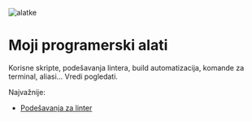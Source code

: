 ![alatke](https://upload.wikimedia.org/wikipedia/commons/thumb/8/82/Hand_tools.jpg/640px-Hand_tools.jpg)

# Moji programerski alati

Korisne skripte, podešavanja lintera, build automatizacija, komande za terminal, aliasi... Vredi pogledati.

Najvažnije:
* [Podešavanja za linter](https://github.com/mudroljub/alatke/blob/master/linter/.eslintrc)
